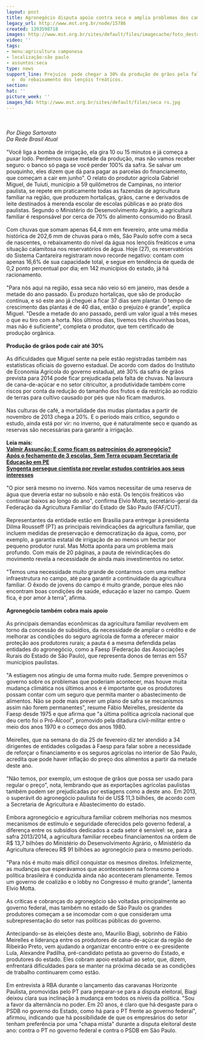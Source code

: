 ```yaml
---
layout: post
title: Agronegócio disputa apoio contra seca e amplia problemas dos camponeses
legacy_url: http://www.mst.org.br/node/15786
created: 1393598718
images: http://www.mst.org.br/sites/default/files/imagecache/foto_destaque/seca rs.jpg
video: ''
tags:
- menu:agricultura camponesa
- localização:são paulo
- assuntos:seca
type: news
support_line: Prejuízo  pode chegar a 30% da produção de grãos pela falta de chuvas
  e  do rebaixamento dos lençóis freáticos.
section: 
hat: ''
picture_week: ''
images_hd: http://www.mst.org.br/sites/default/files/seca rs.jpg
---
```

<p><br><em><br>Por Diego Sartorato<br>Da Rede Brasil Atual</em><br><br>"Você liga a bomba de irrigação, ela gira 10 ou 15 minutos e já começa a puxar lodo. Perdemos quase metade da produção, mas não vamos receber seguro: o banco só paga se você perder 100% da safra. Se salvar um pouquinho, eles dizem que dá para pagar as parcelas do financiamento, que começam a cair em junho". O relato do produtor agrícola Gabriel Miguel, de Tuiuti, município a 59 quilômetros de Campinas, no interior paulista, se repete em praticamente todas as fazendas de agricultura familiar na região, que produzem hortaliças, grãos, carne e derivados de leite destinados à merenda escolar de escolas públicas e ao prato dos paulistas. Segundo o Ministério do Desenvolvimento Agrário, a agricultura familiar é responsável por cerca de 70% do alimento consumido no Brasil.<br><br>Com chuvas que somam apenas 64,4 mm em fevereiro, ante uma média histórica de 202,6 mm de chuvas para o mês, São Paulo sofre com a seca de nascentes, o rebaixamento do nível da água nos lençóis freáticos e uma situação calamitosa nos reservatórios de água. Hoje (27), os reservatórios do Sistema Cantareira registraram novo recorde negativo: contam com apenas 16,6% de sua capacidade total, e segue em tendência de queda de 0,2 ponto percentual por dia; em 142 municípios do estado, já há racionamento.<br><br>"Para nós aqui na região, essa seca não veio só em janeiro, mas desde a metade do ano passado. Eu produzo hortaliças, que são de produção contínua, e só este ano já cheguei a ficar 37 dias sem plantar. O tempo de crescimento das plantas é de 40 dias, então o prejuízo é grande", explica Miguel. "Desde a metade do ano passado, perdi um valor igual a três meses o que eu tiro com a horta. Nos últimos dias, tivemos três chuvinhas boas, mas não é suficiente", completa o produtor, que tem certificado de produção orgânica.<br><br><strong>Produção de grãos pode cair até 30%</strong><br><br>As dificuldades que Miguel sente na pele estão registradas também nas estatísticas oficiais do governo estadual. De acordo com dados do Instituto de Economia Agrícola do governo estadual, até 30% da safra de grãos prevista para 2014 pode ficar prejudicada pela falta de chuvas. Na lavoura de cana-de-açúcar e no setor citricultor, a produtividade também corre riscos por conta da redução do tamanho dos frutos e da restrição ao rodízio de terras para cultivo causado por pés que não ficam maduros.<br><br>Nas culturas de café, a mortalidade das mudas plantadas a partir de novembro de 2013 chega a 20%. E o período mais crítico, segundo o estudo, ainda está por vir: no inverno, que é naturalmente seco e quando as reservas são necessárias para garantir a irrigação.<br><strong><br>Leia mais:<br></strong><a href="http://www.mst.org.br/node/15776"><strong>Valmir Assunção: E como ficam os patrocínios do agronegócio? <br></strong></a><a href="http://www.mst.org.br/node/15781"><strong>Após o fechamento de 3 escolas, Sem Terra ocupam Secretaria de Educação em PE </strong><br></a><a href="http://www.mst.org.br/node/15775"><strong>Syngenta persegue cientista por revelar estudos contrários aos seus interesses </strong></a><br><br>"O pior será mesmo no inverno. Nós vamos necessitar de uma reserva de água que deveria estar no subsolo e não está. Os lençóis freáticos vão continuar baixos ao longo do ano", confirma Elvio Motta, secretário-geral da Federação da Agricultura Familiar do Estado de São Paulo (FAF/CUT).<br><br>Representantes da entidade estão em Brasília para entregar à presidenta Dilma Rousseff (PT) as principais reivindicações da agricultura familiar, que incluem medidas de preservação e democratização da água, como, por exemplo, a garantia estatal de irrigação de ao menos um hectar por pequeno produtor rural. Mas Motta aponta para um problema mais profundo. Com mais de 20 páginas, a pauta de reivindicações do movimento revela a necessidade de ainda mais investimentos no setor.<br><br>"Temos uma necessidade muito grande de contarmos com uma melhor infraestrutura no campo, até para garantir a continuidade da agricultura familiar. O êxodo de jovens do campo é muito grande, porque eles não encontram boas condições de saúde, educação e lazer no campo. Quem fica, é por amor à terra", afirma.<br><br><strong>Agronegócio também cobra mais apoio</strong><br><br>As principais demandas econômicas da agricultura familiar revolvem em torno da concessão de subsídios, da necessidade de ampliar o crédito e de melhorar as condições do seguro agrícola de forma a oferecer maior proteção aos produtores rurais; a pauta é a mesma defendida pelas entidades do agronegócio, como a Faesp (Federação das Associações Rurais do Estado de São Paulo), que representa donos de terras em 557 municípios paulistas.<br><br>"A estiagem nos atingiu de uma forma muito rude. Sempre prevenimos o governo sobre os problemas que poderiam acontecer, mas houve muita mudança climática nos últimos anos e é importante que os produtores possam contar com um seguro que permita manter o abastecimento de alimentos. Não se pode mais prever um plano de safra se mecanismos assim não forem permanentes", resume Fábio Meirelles, presidente da Faesp desde 1975 e que afirma que "a última política agrícola nacional que deu certo foi o Pró-Álcool", promovido pela ditadura civil-militar entre o meio dos anos 1970 e o começo dos anos 1980.<br><br>Meirelles, que na semana do dia 25 de fevereiro diz ter atendido a 34 dirigentes de entidades coligadas à Faesp para falar sobre a necessidade de reforçar o financiamento e os seguros agrícolas no interior de São Paulo, acredita que pode haver inflação do preço dos alimentos a partir da metade deste ano.<br><br>"Não temos, por exemplo, um estoque de grãos que possa ser usado para regular o preço", nota, lembrando que as exportações agrícolas paulistas também podem ser prejudicadas por estiagens como a deste ano. Em 2013, o superávit do agronegócio paulista foi de US$ 11,3 bilhões, de acordo com a Secretaria de Agricultura e Abastecimento do estado.<br><br>Embora agronegócio e agricultura familiar cobrem melhorias nos mesmos mecanismos de estímulo e seguridade oferecidos pelo governo federal, a diferença entre os subsídios dedicados a cada setor é sensível: se, para a safra 2013/2014, a agricultura familiar recebeu financiamentos na ordem de R$ 13,7 bilhões do Ministério do Desenvolvimento Agrário, o Ministério da Agricultura ofereceu R$ 91 bilhões ao agronegócio para o mesmo período.<br><br>"Para nós é muito mais difícil conquistar os mesmos direitos. Infelizmente, as mudanças que esperávamos que acontecessem na forma como a política brasileira é conduzida ainda não aconteceram plenamente. Temos um governo de coalizão e o lobby no Congresso é muito grande", lamenta Elvio Motta.<br><br>As críticas e cobranças do agronegócio são voltadas principalmente ao governo federal, mas também no estado de São Paulo os grandes produtores começam a se incomodar com o que consideram uma subrepresentação do setor nas políticas públicas do governo.<br><br>Antecipando-se às eleições deste ano, Maurílio Biagi, sobrinho de Fábio Meirelles e liderança entre os produtores de cana-de-açúcar da região de Ribeirão Preto, vem ajudando a organizar encontro entre o ex-presidente Lula, Alexandre Padilha, pré-candidato petista ao governo do Estado, e produtores do estado. Eles cobram apoio estadual ao setor, que, dizem, enfrentará dificuldades para se manter na próxima década se as condições de trabalho continuarem como estão.<br><br>Em entrevista à RBA durante o lançamento das caravanas Horizonte Paulista, promovidas pelo PT para preparar-se para a disputa eleitoral, Biagi deixou clara sua inclinação à mudança em todos os níveis da política. "Sou a favor da alternância no poder. Em 20 anos, é claro que há desgaste para o PSDB no governo do Estado, como há para o PT frente ao governo federal", afirmou, indicando que há possibilidade de que os empresários do setor tenham preferência por uma "chapa mista" durante a disputa eleitoral deste ano: contra o PT no governo federal e contra o PSDB em São Paulo.</p><p>&nbsp;</p><p>&nbsp;</p>
